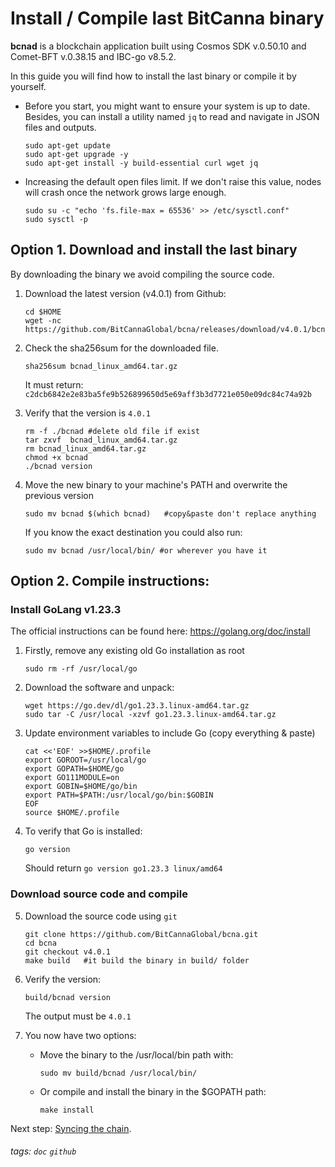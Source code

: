# Install / Compile last BitCanna binary 
**bcnad** is a blockchain application built using Cosmos SDK v.0.50.10 and Comet-BFT v.0.38.15 and IBC-go v8.5.2.

In this guide you will find how to install the last binary or compile it by yourself.

* Before you start, you might want to ensure your system is up to date. Besides, you can install a utility named `jq` to read and navigate in JSON files and outputs.

    ```
    sudo apt-get update
    sudo apt-get upgrade -y
    sudo apt-get install -y build-essential curl wget jq
    ```
* Increasing the default open files limit.
If we don't raise this value, nodes will crash once the network grows large enough.
    ```
    sudo su -c "echo 'fs.file-max = 65536' >> /etc/sysctl.conf"
    sudo sysctl -p
    ```
## Option 1. Download and install the last binary 
By downloading the binary we avoid compiling the source code.
1. Download the latest version (v4.0.1) from Github:
    ```
    cd $HOME
    wget -nc https://github.com/BitCannaGlobal/bcna/releases/download/v4.0.1/bcnad_linux_amd64.tar.gz
    ```
2. Check the sha256sum for the downloaded file. 
    ```
    sha256sum bcnad_linux_amd64.tar.gz
    ```
    It must return: `c2dcb6842e2e83ba5fe9b526899650d5e69aff3b3d7721e050e09dc84c74a92b`

3. Verify that the version is `4.0.1`
    ```
    rm -f ./bcnad #delete old file if exist
    tar zxvf  bcnad_linux_amd64.tar.gz
    rm bcnad_linux_amd64.tar.gz
    chmod +x bcnad
    ./bcnad version
    ```
4. Move the new binary to your machine's PATH and overwrite the previous version
    ```
    sudo mv bcnad $(which bcnad)   #copy&paste don't replace anything
    ```
    If you know the exact destination you could also run: 
    ```
    sudo mv bcnad /usr/local/bin/ #or wherever you have it
    ```

## Option 2. Compile instructions: 
### Install GoLang v1.23.3

The official instructions can be found here: https://golang.org/doc/install

1. Firstly, remove any existing old Go installation as root
    ```
    sudo rm -rf /usr/local/go
    ``` 
2. Download the software and unpack:
    ```
    wget https://go.dev/dl/go1.23.3.linux-amd64.tar.gz  
    sudo tar -C /usr/local -xzvf go1.23.3.linux-amd64.tar.gz 
    ```
3. Update environment variables to include Go (copy everything & paste)
    ```
    cat <<'EOF' >>$HOME/.profile
    export GOROOT=/usr/local/go
    export GOPATH=$HOME/go
    export GO111MODULE=on
    export GOBIN=$HOME/go/bin
    export PATH=$PATH:/usr/local/go/bin:$GOBIN
    EOF
    source $HOME/.profile
    ```
4. To verify that Go is installed:
    ``` 
    go version
    ```
    Should return `go version go1.23.3 linux/amd64`

### Download source code and compile
5. Download the source code using `git`
    ```
    git clone https://github.com/BitCannaGlobal/bcna.git
    cd bcna
    git checkout v4.0.1
    make build   #it build the binary in build/ folder
    ```
6. Verify the version:
    ```
    build/bcnad version
    ```
    The output must be `4.0.1`

7. You now have two options:
    * Move the binary to the /usr/local/bin path with: 
        ```
        sudo mv build/bcnad /usr/local/bin/
        ```
    * Or compile and install the binary in the $GOPATH path:  
        ```
        make install
        ```
Next step: [Syncing the chain](https://github.com/BitCannaGlobal/bcna/blob/main/README.md#2-Sync-the-chain). 











###### tags: `doc` `github`
